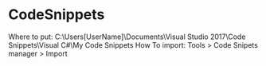 # CodeSnippets
Where to put:
C:\Users\[UserName]\Documents\Visual Studio 2017\Code Snippets\Visual C#\My Code Snippets
How To import:
Tools > Code Snipets manager > Import

